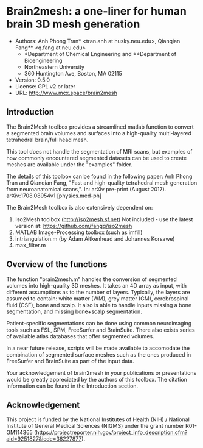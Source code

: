 # Brain2mesh: a one-liner for human brain 3D mesh generation

* Authors: Anh Phong Tran* <tran.anh at husky.neu.edu>, Qianqian Fang** <q.fang at neu.edu>
  * *Department of Chemical Engineering and **Department of Bioengineering
  * Northeastern University
  * 360 Huntington Ave, Boston, MA 02115
* Version: 0.5.0
* License: GPL v2 or later 
* URL: http://www.mcx.space/brain2mesh

## Introduction 

The Brain2Mesh toolbox provides a streamlined matlab function to convert a segmented brain 
volumes and surfaces into a high-quality multi-layered tetrahedral brain/full head mesh. 

This tool does not handle the segmentation of MRI scans, but examples of how commonly 
encountered segmented datasets can be used to create meshes are available under the "examples" folder.

The details of this toolbox can be found in the following paper:
Anh Phong Tran and Qianqian Fang, "Fast and high-quality tetrahedral mesh generation \
from neuroanatomical scans,". In: arXiv pre-print (August 2017). arXiv:1708.08954v1 [physics.med-ph]

The Brain2Mesh toolbox is also extensively dependent on:
1. Iso2Mesh toolbox (http://iso2mesh.sf.net)
   Not included - use the latest version at: https://github.com/fangq/iso2mesh
2. MATLAB Image-Processing toolbox (such as imfill)
3. intriangulation.m (by Adam Aitkenhead and Johannes Korsawe)
4. max_filter.m

## Overview of the functions

The function "brain2mesh.m" handles the conversion of segmented volumes into high-quality 3D meshes. 
It takes an 4D array as input, with different assumptions as to the number of layers. Typically, the layers
are assumed to contain: white matter (WM), grey matter (GM), cerebrospinal fluid (CSF), bone and scalp.
It also is able to handle inputs missing a bone segmentation, and missing bone+scalp segmentation. 

Patient-specific segmentations can be done using common neuroimaging tools such as FSL, SPM, 
FreeSurfer and BrainSuite. There also exists series of available atlas databases that offer segmented volumes.

In a near future release, scripts will be made available to accomodate the combination of segmented surface meshes
such as the ones produced in FreeSurfer and BrainSuite as part of the input data.

Your acknowledgement of brain2mesh in your publications or presentations 
would be greatly appreciated by the authors of this toolbox. The citation 
information can be found in the Introduction section.

## Acknowledgement 

This project is funded by the National Institutes of Health (NIH) / National Institute of General Medical Sciences (NIGMS) under the grant number R01-GM114365 (https://projectreporter.nih.gov/project_info_description.cfm?aid=9251827&icde=36227877).
